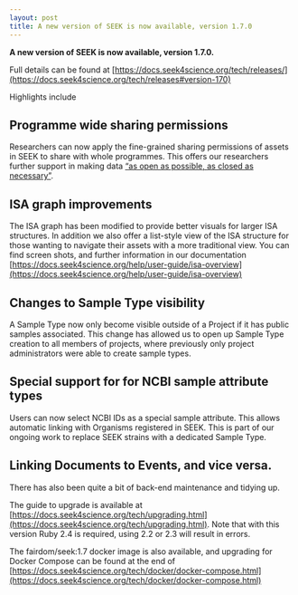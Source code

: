 ```yaml
---
layout: post
title: A new version of SEEK is now available, version 1.7.0
---
```


**A new version of SEEK is now available, version 1.7.0.** 

Full details can be found at [https://docs.seek4science.org/tech/releases/](https://docs.seek4science.org/tech/releases#version-170)

Highlights include

## Programme wide sharing permissions

Researchers can now apply the fine-grained sharing permissions of assets in SEEK to share with whole programmes. 
This offers our researchers further support in making data [“as open as possible, as closed as necessary”](https://www.linkedin.com/pulse/open-possible-closed-necessary-european-commission-eudat/).

## ISA graph improvements

The ISA graph has been modified to provide better visuals for larger ISA structures. 
In addition we also offer a list-style view of the ISA structure for those wanting to navigate their assets with a more traditional view. 
You can find screen shots, and further information in our documentation [https://docs.seek4science.org/help/user-guide/isa-overview](https://docs.seek4science.org/help/user-guide/isa-overview)

## Changes to Sample Type visibility

A Sample Type now only become visible outside of a Project if it has public samples associated. This change has allowed us to open up Sample Type creation to all members of projects, where previously only project administrators were able to create sample types.

## Special support for for NCBI sample attribute types

Users can now select NCBI IDs as a special sample attribute. This allows automatic linking with Organisms registered in SEEK. This is part of our ongoing work to replace SEEK strains with a dedicated Sample Type.

## Linking Documents to Events, and vice versa.

There has also been quite a bit of back-end maintenance and tidying up.

The guide to upgrade is available at
[https://docs.seek4science.org/tech/upgrading.html](https://docs.seek4science.org/tech/upgrading.html). Note that with this
version Ruby 2.4 is required, using 2.2 or 2.3 will result in errors.

The fairdom/seek:1.7 docker image is also available, and upgrading for
Docker Compose can be found at the end of
[https://docs.seek4science.org/tech/docker/docker-compose.html](https://docs.seek4science.org/tech/docker/docker-compose.html)